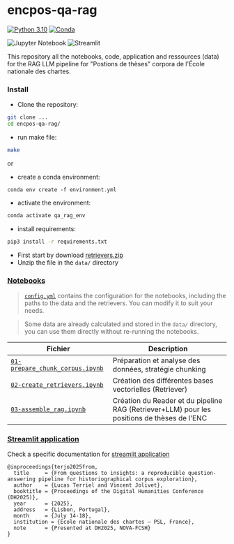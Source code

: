 # encpos-qa-rag

[![Python 3.10](https://img.shields.io/badge/python-3.10-blue.svg)](https://www.python.org/downloads/release/python-390/)
[![Conda](https://img.shields.io/badge/conda-available-green.svg)](https://docs.conda.io/en/latest/)

![Jupyter Notebook](https://img.shields.io/badge/jupyter-%23FA0F00.svg?style=for-the-badge&logo=jupyter&logoColor=white)
![Streamlit](https://img.shields.io/badge/Streamlit-%23FE4B4B.svg?style=for-the-badge&logo=streamlit&logoColor=white)


This repository all the notebooks, code, application and ressources (data) for the RAG LLM pipeline 
for "Postions de thèses" corpora de l'École nationale des chartes.

### Install

- Clone the repository:
```bash
git clone ...
cd encpos-qa-rag/
```

- run make file: 
```bash
make
```

or

- create a conda environment:
```
conda env create -f environment.yml
```

- activate the environment:
```bash
conda activate qa_rag_env
```

- install requirements:
```bash
pip3 install -r requirements.txt
```

- First start by download [retrievers.zip]()
- Unzip the file in the `data/` directory


### [Notebooks](./notebooks) 

> [`config.yml`](./config.yml) contains the configuration for the notebooks, including the paths to the data and the retrievers. You can modify it to suit your needs.

> Some data are already calculated and stored in the `data/` directory, you can use them directly without re-running the notebooks.

| Fichier                                                                    | Description                                                                                |
|----------------------------------------------------------------------------|--------------------------------------------------------------------------------------------|
| [`01-prepare_chunk_corpus.ipynb`](notebooks/01-prepare_chunk_corpus.ipynb) | Préparation et analyse des données, stratégie chunking                                     |
| [`02-create_retrievers.ipynb`](notebooks/02-create_retrievers.ipynb)       | Création des différentes bases vectorielles (Retriever)                                    |
| [`03-assemble_rag.ipynb`](notebooks/03-create_qa_rag.ipynb)                | Création du Reader et du pipeline RAG (Retriever+LLM) pour les positions de thèses de l'ENC |


### [Streamlit application](./app/)

Check a specific documentation for [streamlit application](app/README.md)

```
@inproceedings{terjo2025from,
  title     = {From questions to insights: a reproducible question-answering pipeline for historiographical corpus exploration},
  author    = {Lucas Terriel and Vincent Jolivet},
  booktitle = {Proceedings of the Digital Humanities Conference (DH2025)},
  year      = {2025},
  address   = {Lisbon, Portugal},
  month     = {July 14-18},
  institution = {École nationale des chartes – PSL, France},
  note      = {Presented at DH2025, NOVA-FCSH}
}
```